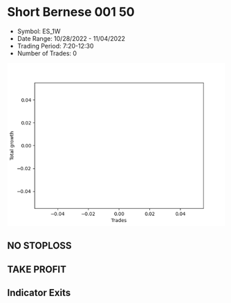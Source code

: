 # Short Bernese 001 50 
- Symbol: ES_1W
- Date Range: 10/28/2022 - 11/04/2022
- Trading Period: 7:20-12:30
- Number of Trades: 0

![Plot](ShortBernese00150ES_1W.png)
## NO STOPLOSS










## TAKE PROFIT






## Indicator Exits


